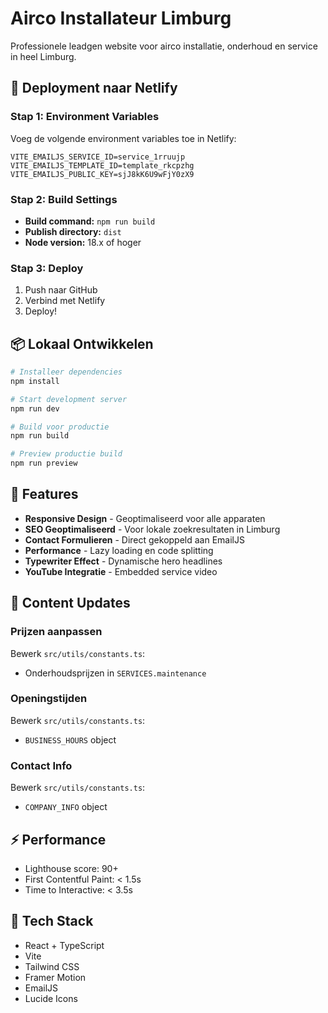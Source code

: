 # Airco Installateur Limburg

Professionele leadgen website voor airco installatie, onderhoud en service in heel Limburg.

## 🚀 Deployment naar Netlify

### Stap 1: Environment Variables
Voeg de volgende environment variables toe in Netlify:

```
VITE_EMAILJS_SERVICE_ID=service_1rruujp
VITE_EMAILJS_TEMPLATE_ID=template_rkcpzhg
VITE_EMAILJS_PUBLIC_KEY=sjJ8kK6U9wFjY0zX9
```

### Stap 2: Build Settings
- **Build command:** `npm run build`
- **Publish directory:** `dist`
- **Node version:** 18.x of hoger

### Stap 3: Deploy
1. Push naar GitHub
2. Verbind met Netlify
3. Deploy!

## 📦 Lokaal Ontwikkelen

```bash
# Installeer dependencies
npm install

# Start development server
npm run dev

# Build voor productie
npm run build

# Preview productie build
npm run preview
```

## 🎨 Features

- **Responsive Design** - Geoptimaliseerd voor alle apparaten
- **SEO Geoptimaliseerd** - Voor lokale zoekresultaten in Limburg
- **Contact Formulieren** - Direct gekoppeld aan EmailJS
- **Performance** - Lazy loading en code splitting
- **Typewriter Effect** - Dynamische hero headlines
- **YouTube Integratie** - Embedded service video

## 📝 Content Updates

### Prijzen aanpassen
Bewerk `src/utils/constants.ts`:
- Onderhoudsprijzen in `SERVICES.maintenance`

### Openingstijden
Bewerk `src/utils/constants.ts`:
- `BUSINESS_HOURS` object

### Contact Info
Bewerk `src/utils/constants.ts`:
- `COMPANY_INFO` object

## ⚡ Performance

- Lighthouse score: 90+
- First Contentful Paint: < 1.5s
- Time to Interactive: < 3.5s

## 🔧 Tech Stack

- React + TypeScript
- Vite
- Tailwind CSS
- Framer Motion
- EmailJS
- Lucide Icons